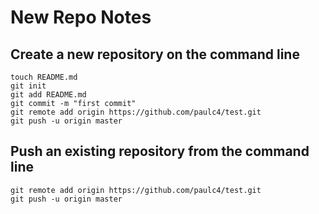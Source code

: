 # New Repo Notes

## Create a new repository on the command line

```
touch README.md
git init
git add README.md
git commit -m "first commit"
git remote add origin https://github.com/paulc4/test.git
git push -u origin master
```

## Push an existing repository from the command line

```
git remote add origin https://github.com/paulc4/test.git
git push -u origin master
```

